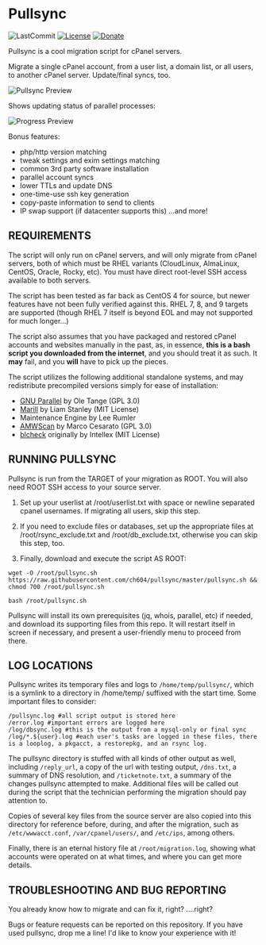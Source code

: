 # Pullsync

![LastCommit](https://img.shields.io/github/last-commit/ch604/pullsync)
[![License](https://img.shields.io/badge/license-BSD3-green.svg)](https://opensource.org/licenses/BSD-3-Clause)
[![Donate](https://img.shields.io/badge/donate-paypal-blue)](https://www.paypal.me/walilkoa)

Pullsync is a cool migration script for cPanel servers.

Migrate a single cPanel account, from a user list, a domain list, or all users, to another cPanel server. Update/final syncs, too.

![Pullsync Preview](https://imgur.com/NzdUqtU.png)

Shows updating status of parallel processes:

![Progress Preview](https://imgur.com/OsFDYJt.png)

Bonus features:
* php/http version matching 
* tweak settings and exim settings matching
* common 3rd party software installation
* parallel account syncs
* lower TTLs and update DNS
* one-time-use ssh key generation
* copy-paste information to send to clients
* IP swap support (if datacenter supports this)
...and more!

## REQUIREMENTS
The script will only run on cPanel servers, and will only migrate from cPanel servers, both of which must be RHEL variants (CloudLinux, AlmaLinux, CentOS, Oracle, Rocky, etc). You must have direct root-level SSH access available to both servers.

The script has been tested as far back as CentOS 4 for source, but newer features have not been fully verified against this. RHEL 7, 8, and 9 targets are supported (though RHEL 7 itself is beyond EOL and may not supported for much longer...)

The script also assumes that you have packaged and restored cPanel accounts and websites manually in the past, as, in essence, **this is a bash script you downloaded from the internet**, and you should treat it as such. It **may** fail, and you **will** have to pick up the pieces.

The script utilizes the following additional standalone systems, and may redistribute precompiled versions simply for ease of installation:
* [GNU Parallel](https://www.gnu.org/software/parallel/) by Ole Tange (GPL 3.0)
* [Marill](https://github.com/lrstanley/marill) by Liam Stanley (MIT License)
* Maintenance Engine by Lee Rumler
* [AMWScan](https://github.com/marcocesarato/PHP-Antimalware-Scanner) by Marco Cesarato (GPL 3.0)
* [blcheck](https://github.com/ch604/blcheck) originally by Intellex (MIT License)

## RUNNING PULLSYNC
Pullsync is run from the TARGET of your migration as ROOT. You will also need ROOT SSH access to your source server.

1. Set up your userlist at /root/userlist.txt with space or newline separated cpanel usernames. If migrating all users, skip this step.

2. If you need to exclude files or databases, set up the appropriate files at /root/rsync_exclude.txt and /root/db_exclude.txt, otherwise you can skip this step, too.

3. Finally, download and execute the script AS ROOT:

```wget -O /root/pullsync.sh https://raw.githubusercontent.com/ch604/pullsync/master/pullsync.sh && chmod 700 /root/pullsync.sh```

```bash /root/pullsync.sh```

Pullsync will install its own prerequisites (jq, whois, parallel, etc) if needed, and download its supporting files from this repo. It will restart itself in screen if necessary, and present a user-friendly menu to proceed from there.

## LOG LOCATIONS
Pullsync writes its temporary files and logs to `/home/temp/pullsync/`, which is a symlink to a directory in /home/temp/ suffixed with the start time. Some important files to consider:

```
/pullsync.log #all script output is stored here
/error.log #important errors are logged here
/log/dbsync.log #this is the output from a mysql-only or final sync
/log/*.${user}.log #each user's tasks are logged in these files, there is a looplog, a pkgacct, a restorepkg, and an rsync log.
```

The pullsync directory is stuffed with all kinds of other output as well, including `/reply_url`, a copy of the url with testing output, `/dns.txt`, a summary of DNS resolution, and `/ticketnote.txt`, a summary of the changes pullsync attempted to make. Additional files will be called out during the script that the technician performing the migration should pay attention to.

Copies of several key files from the source server are also copied into this directory for reference before, during, and after the migration, such as `/etc/wwwacct.conf`, `/var/cpanel/users/`, and `/etc/ips`, among others.

Finally, there is an eternal history file at `/root/migration.log`, showing what accounts were operated on at what times, and where you can get more details.

## TROUBLESHOOTING AND BUG REPORTING
You already know how to migrate and can fix it, right? ....right?

Bugs or feature requests can be reported on this repository. If you have used pullsync, drop me a line! I'd like to know your experience with it!
